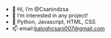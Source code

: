 - 👋 Hi, I’m @Csanindzsa
- 👀 I’m interested in any project!
- 🌱 Python, Javascript, HTML, CSS
- 📫 email:baloghcsani007@gmail.com

<!---
Csanindzsa/Csanindzsa is a ✨ special ✨ repository because its `README.md` (this file) appears on your GitHub profile.
You can click the Preview link to take a look at your changes.
--->

